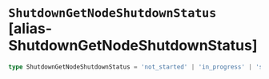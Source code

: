 # `ShutdownGetNodeShutdownStatus` [alias-ShutdownGetNodeShutdownStatus]
```typescript
type ShutdownGetNodeShutdownStatus = 'not_started' | 'in_progress' | 'stalled' | 'complete';
```
